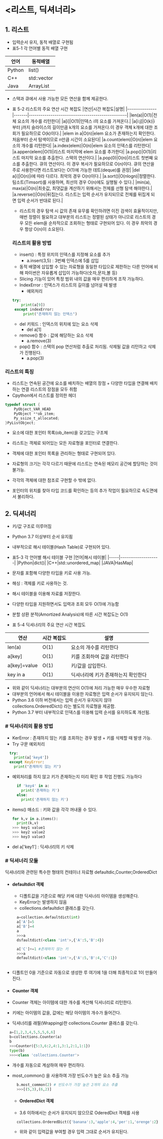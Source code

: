 # <리스트, 딕셔너리>

## 1. 리스트
- 입력순서 유지, 동적 배열로 구현됨 <br>
- 표5-1 각 언어별 동적 배열 구현 </br>
  
|언어|동적배열|
|-----|----------|
|Python|list()|
|C++|std::vector|
|Java|ArrayList|


- 스택과 큐에서 사용 가능한 모든 연산을 함께 제공한다.
- 표 5-2 리스트의 주요 연산 시간 복잡도
  |연산|시간 복잡도|설명|
  |---------------|-------|--------------------------------------------------|
  |len(a)|O(1)|전체 요소의 개수를 리턴한다|
  |a[i]|O(1)|인덱스 i의 요소를 가져온다.|
  |a[i:j]|O(k)|i부터 j까지 슬라이스의 길이만큼 k개의 요소를 가져온다.이 경우 객체 k개에 대한 조회가 필요하므로 O(k)이다.|
  |elem in a|O(n)|elem 요소가 존재하는지 확인한다. 처음부터 순서 탐색이므로 n만큼 시간이 소요된다|
  |a.count(elem)|O(n)|elem 요소의 개수를 리턴한다|
  |a.index(elem)|O(n)|elem 요소의 인덱스를 리턴한다|
  |a.appen(elem)|O(1)|리스트 마지막에 elem 요소를 추가한다|
  |a.pop()|O(1)|리스트 마지막 요소를 추출한다. 스택의 연산이다.|
  |a.pop(0)|O(n)|리스트 첫번째 요소를 추출한다. 큐의 연산이다. 이 경우 복사가 필요하므로 O(n)이다. 큐의 연산을 주로 사용한다면 리스트보다는 O(1)에 가능한 데트(deque)를 권장|
  |del a[i]|O(n)|i에 따라 다르다. 최악의 경우 O(n)이다.|
  |a.sort()|O(nlogn)|정렬한다. 팀소트(Timsort)를 사용하며, 최선의 경우 O(n)에도 실행될 수 있다.|
  |min(a), max(a)|O(n)|최솟값, 최댓값을 계산하기 위해서는 전체를 선형 탐색 해야한다.|
  |a.reverse()|O(n)|뒤집는다. 리스트는 입력 순서가 유지되므로 전체를 뒤집게 되면 입력 순서가 반대로 된다.|
  </br>

  - 리스트의 경우 탐색 시 값의 존재 유무를 확인하려면 이진 검색이 효율적이지만, 매번 정렬이 필요하고 대부분의 리스트는 정렬된 상태가 아니므로 리스트의 경우 모든 elem을 순차적으로 조회하는 형태로 구현되어 있다. 이 경우 최악의 경우 항상 O(n)이 소요된다.
  
  ### 리스트의 활용 방법

  - insert() : 특정 위치의 인덱스를 지정해 요소를 추가
    - a.insert(3,5) : 3번째 인덱스에 5를 삽입
  - 동적 배열에 삽입할 수 있는 자료형을 동일한 타입으로 제한하는 다른 언어에 비해 파이썬은 자유롭게 삽입이 가능하다(숫자,문자,볼 등)
  - Slicing 기능이 있어 특정 범위 내의 값을 매우 편리하게 조작 가능하다.
  - IndexError : 인덱스가 리스트의 길이를 넘어설 때 발생
    - 예외처리
   ```python
   try:
       print(a[9])
    except indexError:
        print("존재하지 않는 인덱스")
    ```
    - del 키워드 : 인덱스의 위치에 있는 요소 삭제
        - del a[1]
    - remove() 함수 : 값에 해당하는 요소 삭제
        - a.remove(3)
    - pop() 함수 : 스택의 pop 연산처럼 추출로 처리됨. 삭제될 값을 리턴하고 삭제가 진행된다.
        - a.pop(3)

### 리스트의 특징
- 리스트는 연속된 공간에 요소를 배치하는 배열의 장점 + 다양한 타입을 연결해 배치하는 연결 리스트의 장점을 모두 취함
- Cpython에서 리스트를 정의한 헤더
```c
typedef struct {
    PyObject_VAR_HEAD
    PyObject **ob_item;
    Py_ssize_t_allocated;
}PyListObject;
```
  - 요소에 대한 포인터 목록(ob_item)을 갖고있는 구조체
  - 리스트는 객체로 되어있는 모든 자료형을 포인터로 연결한다.
  - 객체에 대한 포인터 목록을 관리하는 형태로 구현되어 있다.</br>

- 자료형의 크기는 각각 다르기 때문에 리스트는 연속된 메모리 공간에 할당하는 것이 불가능.
- 각각의 객체에 대한 참조로 구현할 수 밖에 없다.
- 포인터의 위치를 찾아 타입 코드를 확인하는 등의 추가 작업이 필요하므로 속도면에서 불리하다.

## 2. 딕셔너리

- 키/값 구조로 이루어짐
- Python 3.7 이상부터 순서 유지죔
- 내부적으로 해시 테이블(Hash Table)로 구현되어 있다.
- 표5-3 각 언어별 해시 테이블 구현
  |언어|해시 테이블|
  |-----|--------------------|
  |Python|dict()|
  |C++|std::unordered_map|
  |JAVA|HasMap|

- 문자를 포함해 다양한 타입을 키로 사용 가능.
- 해싱 : 객체를 키로 사용하는 것.
- 해시 테이블을 이용해 자료를 저장한다.
- 다양한 타입을 지원하면서도 입력과 조회 모두 O(1)에 가능함
- 분할 상환 분적(Amortized Analysis)에 따른 시간 복잡도는 O(1)
- 표 5-4 딕셔너리의 주요 연산 시간 복잡도

 |연산|시간 복잡도|설명|
 |----------|-----|-------------------------|
 |len(a)|O(1)|요소의 개수를 리턴한다|
 |a[key]|O(1)|키를 조회하여 값을 리턴한다|
 |a[key]=value|O(1)|키/값을 삽입한다.|
 |key in a|O(1)|딕셔너리에 키가 존재하는지 확인한다|

- 위와 같이 딕셔너리는 대부분의 연산이 O(1)에 처리 가능한 매우 우수한 자료형
- 대부분의 언어에서 해시 테이블을 이용한 자료형은 입력 순서가 유지되지 않는다.
- Python 3.6 이하 버전에서는 입력 순서가 유지되지 않아 collections.OrderedDict() 라는 별도의 자료형을 제공함.
- Python 3.7 부터 내부적으로 인덱스를 이용해 입력 순서를 유지하도록 개선됨.

### # 딕셔너리의 활용 방법
- KerError : 존재하지 않는 키를 조회하는 경우 발생 + 키를 삭제할 때 발생 가능.
- Try 구문 예외처리
```python
  try:
    print(a['key4'])
  except KeyError:
    print("존재하지 않는 키")
```

- 예외처리를 하지 않고 키가 존재하는지 미리 확인 후 작업 진행도 가능하다
  ```python
    if 'key4' in a:
      print('존재하는 키')
    else:
      print('존재하지 않는 키')
  ```
- items() 매소드 : 키와 값을 각각 꺼내올 수 있다.
  ```python
  for k,v in a.items():
    print(k,v)
  >>> key1 value1
  >>> key2 value2
  >>> key3 value3
  ```
- del a['key1'] : 딕셔너리의 키 삭제

### # 딕셔너리 모듈
딕셔너리와 관련된 특수한 형태의 컨테이너 자료형
defaultdic,Counter,OrderedDict
- #### defaultdict 객체
  - 디폴트값을 기준으로 해당 키에 대한 딕셔너리 아이템을 생성해준다.
  - KeyError는 발생하지 않음
  - collections.defaultdict 클래스를 갖는다.
  ```python
    a=collection.defaultdict(int)
    a['A']=5
    a['B']=4
    a
    >>>a
    dsfaultdict(<class 'int'>,{'A':5,'B':4})

    a['C']+=1 #존재하지 않는 키
    >>>a
    defaultdict(<class 'int'>,{'A':5,'B':4,'C':1})
    
  ```

- 디폴트인 0을 기준으로 자동으로 생성한 루 여기에 1을 더해 최종적으로 1이 만들어진다.


- #### Counter 객체
- Counter 객체는 아이템에 대한 개수를 계산해 딕셔너리로 리턴한다.
- 키에는 아이템의 값을, 값에는 해당 아이템의 개수가 들어간다.
- 딕셔너리를 래필(Wrapping)한 collections.Counter 클래스를 갖는다.
```python
  a=[1,2,3,4,5,5,5,6,6]
  b=collections.Counter(a)
  b
  >>>Counter({5:3,6:2,4:1,3:1,2:1,1:1})
  type(b)
  >>><class 'collections.Counter'>
```
- 개수를 자동으로 계삼하여 매우 편리하다.
- most_common() 을 사용하여 가장 빈도수가 높은 요소 추출 가능
  ```python
    b.most_common(2) # 빈도수가 가장 높은 2개의 요소 추출
    >>>[(5,3),(6,2)]
  ```
  
  - #### OrderedDict 객체
  - 3.6 이하에서는 순서가 유지되지 않으므로 OderedDict 객체를 사용
  ```python
    collections.OrderedDict({'banana':3,'apple':4,'per':1,'orenge':2})
  ```
  - 위와 같이 입력값을 부여할 경우 입력 그대로 순서가 유지된다.
  
  





